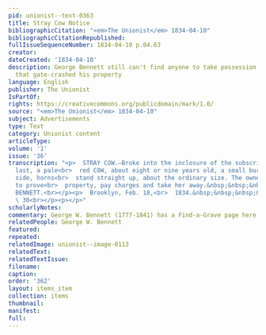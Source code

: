 ```yaml
---
pid: unionist--text-0363
title: Stray Cow Notice
bibliographicCitation: "<em>The Unionist</em> 1834-04-10"
bibliographicCitationRepublished: 
fullIssueSequenceNumber: 1834-04-10 p.04.63
creator: 
dateCreated: '1834-04-10'
description: George Bennett still can't find anyone to take possession of the cow
  that gate-crashed his property
language: English
publisher: The Unionist
IsPartOf: 
rights: https://creativecommons.org/publicdomain/mark/1.0/
source: "<em>The Unionist</em> 1834-04-10"
subject: Advertisements
type: Text
category: Unionist content
articleType: 
volume: '1'
issue: '36'
transcription: "<p>  STRAY COW.—Broke into the inclosure of the subscriber on Thursday
  last, a pale<br>  red COW, about eight or nine years old, a small burst on her left
  side, horns<br>  stand straight up, about the ordinary size. The owner is requested
  to prove<br>  property, pay charges and take her away.&nbsp;&nbsp;&nbsp; GEORGE
  BENNETT.<br></p><p>  Brooklyn, Feb. 18,<br>  1834.&nbsp;&nbsp;&nbsp;&nbsp;&nbsp;&nbsp;&nbsp;&nbsp;&nbsp;&nbsp;&nbsp;&nbsp;&nbsp;&nbsp;&nbsp;&nbsp;&nbsp;&nbsp;&nbsp;&nbsp;&nbsp;&nbsp;&nbsp;&nbsp;&nbsp;&nbsp;&nbsp;&nbsp;&nbsp;&nbsp;&nbsp;&nbsp;&nbsp;&nbsp;&nbsp;&nbsp;&nbsp;&nbsp;&nbsp;&nbsp;&nbsp;&nbsp;&nbsp;&nbsp;<br>
  \ 30<br></p><p></p>"
scholarlyNotes: 
commentary: George W. Bennett (1777-1841) has a Find-a-Grave page here https://www.findagrave.com/memorial/50445968/george-w-bennett
relatedPeople: George W. Bennett
featured: 
repeated: 
relatedImage: unionist--image-0113
relatedText: 
relatedTextIssue: 
filename: 
caption: 
order: '362'
layout: items_item
collection: items
thumbnail: 
manifest: 
full: 
---
```

